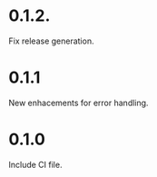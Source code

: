 # 0.1.2.
Fix release generation.

# 0.1.1
New enhacements for error handling.

# 0.1.0
Include CI file.